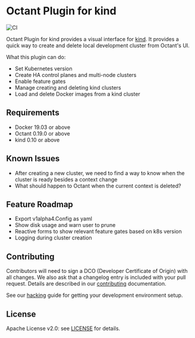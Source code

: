 # Octant Plugin for kind

![CI](https://github.com/vmware-tanzu/octant-plugin-for-kind/workflows/ci/badge.svg?branch=main)

Octant Plugin for kind provides a visual interface for [kind](https://github.com/kubernetes-sigs/kind).
It provides a quick way to create and delete local development cluster from Octant's UI.

What this plugin can do:
- Set Kubernetes version
- Create HA control planes and multi-node clusters
- Enable feature gates
- Manage creating and deleting kind clusters
- Load and delete Docker images from a kind cluster

## Requirements
- Docker 19.03 or above
- Octant 0.19.0 or above
- kind 0.10 or above

## Known Issues
- After creating a new cluster, we need to find a way to know when the cluster is ready besides a context change
- What should happen to Octant when the current context is deleted?

## Feature Roadmap
- Export v1alpha4.Config as yaml
- Show disk usage and warn user to prune
- Reactive forms to show relevant feature gates based on k8s version
- Logging during cluster creation

## Contributing

Contributors will need to sign a DCO (Developer Certificate of Origin) with all changes. We also ask that a changelog entry is included with your pull request. Details are described in our [contributing](CONTRIBUTING.md) documentation.

See our [hacking](HACKING.md) guide for getting your development environment setup.

## License

Apache License v2.0: see [LICENSE](./LICENSE.txt) for details.
